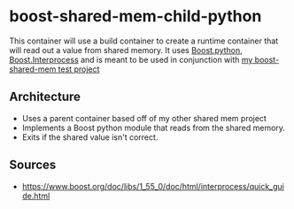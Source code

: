 # boost-shared-mem-child-python

This container will use a build container to create a runtime container that will read out a value from shared memory. It uses [Boost.python](https://www.boost.org/doc/libs/1_72_0/libs/python/doc/html/index.html), [Boost.Interprocess](https://www.boost.org/doc/libs/1_72_0/doc/html/interprocess.html) and is meant to be used in conjunction with [my boost-shared-mem test project](https://github.com/aidandj/boost-shared-mem)

## Architecture

* Uses a parent container based off of my other shared mem project
* Implements a Boost python module that reads from the shared memory.
* Exits if the shared value isn't correct.

## Sources

* https://www.boost.org/doc/libs/1_55_0/doc/html/interprocess/quick_guide.html